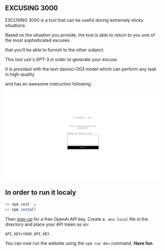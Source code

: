 ##  EXCUSING 3000

  

EXCUSING 3000 is a tool that can be useful during extremely sticky situations.

  

Based on the situation you provide, the tool is able to return to you one of the most sophisticated excuses

that you'll be able to furnish to the other subject.

  

This tool use's GPT-3 in order to generate your excuse.

It is provided with the text-davinci-003 model which can perform any task in high-quality

and has an awesome instruction following.

  

![Prototype n°1](/screenshot.png)

  

##  In order to run it localy

```bash
>> npm init -y
>> npm install
```

  

Then [sign-up](https://beta.openai.com/signup) for a free OpenAi API key. Create a `.env.local` file in the directory and place your API token as so:
```env
API_KEY=YOUR_API_KEY
``` 
You can now run the website using the `npm run dev` command. **Have fun**